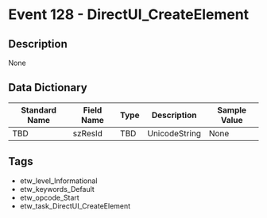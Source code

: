 # Event 128 - DirectUI_CreateElement

## Description
None

## Data Dictionary
|Standard Name|Field Name|Type|Description|Sample Value|
|---|---|---|---|---|
|TBD|szResId|TBD|UnicodeString|None|None|

## Tags
* etw_level_Informational
* etw_keywords_Default
* etw_opcode_Start
* etw_task_DirectUI_CreateElement